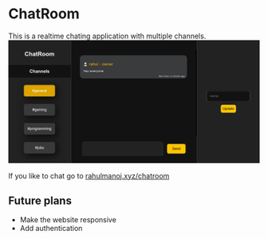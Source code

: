 # ChatRoom

This is a realtime chating application with multiple channels.
![chatrooom-screenshot](screenshots/screenshot.png)

If you like to chat go to [rahulmanoj.xyz/chatroom](https://rahulmanoj.xyz/chatroom)


## Future plans

- Make the website responsive
- Add authentication
